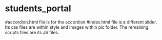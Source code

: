 # students_portal
#accordion.html file is for the accordion
#index.html file is a different slider. Its css files are within style and images within pic folder. The remaining scripts files are its JS files.
